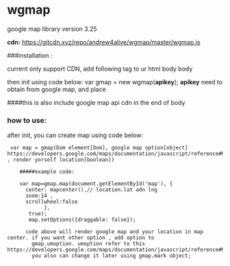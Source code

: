 # wgmap

google map library version 3.25

**cdn:**  https://gitcdn.xyz/repo/andrew4alive/wgmap/master/wgmap.js


###installation  :

  current only support CDN, add following tag to ur html body body 
        <script src=" https://gitcdn.xyz/repo/andrew4alive/wgmap/master/wgmap.js"></script>
        
  then init using code below:
   var gmap = new wgmap(**apikey**);
   **apikey** need to obtain from google map, and place
   
   ####this is also include google map api cdn in the end of body
   
### how to use:
  
  after init, you can create map using  code below:
  
     var map = gmap(Dom element[Dom], google map option[object] https://developers.google.com/maps/documentation/javascript/reference#MapOptions  , render yorself location[boolean])
        
        #####example code:
        
        var map=gmap.map(document.getElementById('map'), {
          center: mapcenter(),// location.lat adn lng
          zoom:14 ,
          scrollwheel:false
                },
           true);
           map.setOptions({draggable: false});
           
          code above will render google map and your location in map center. if you want other option , add option to 
            gmap.umoption. umoption refer to this https://developers.google.com/maps/documentation/javascript/reference#MarkerOptions.
            you also can change it later using gmap.mark object;
